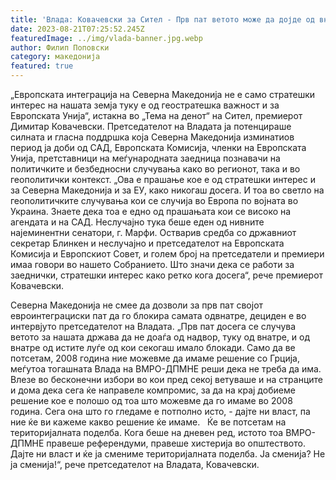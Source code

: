 ```yaml
---
title: 'Влада: Ковачевски за Сител - Прв пат ветото може да дојде од внатре, од истите оние од кои секогаш имало блокади - 20 АВГУСТ 2023'
date: 2023-08-21T07:25:52.245Z
featuredImage: ../img/vlada-banner.jpg.webp
author: Филип Поповски
category: македонија
featured: true
---
```

„Европската интеграција на Северна Македонија не е само стратешки интерес на нашата земја туку е од геостратешка важност и за Европската Унија“, истакна во „Тема на денот“ на Сител, премиерот Димитар Ковачевски. Претседателот на Владата ја потенцираше силната и гласна поддршка која Северна Македонија изминатиов период ја доби од САД, Европската Комисија, членки на Европската Унија, претставници на меѓународната заедница познавачи на политичките и безбедносни случувања како во регионот, така и во геополитички контекст.
„Ова е прашање кое е од стратешки интерес и за Северна Македонија и за ЕУ, како никогаш досега. И тоа во светло на геополитичките случувања кои се случија во Европа по војната во Украина. Знаете дека тоа е едно од прашањата кои се високо на агендата и на САД. Неслучајно тука беше еден од нивните најеминентни сенатори, г. Марфи. Остварив средба со државниот секретар Блинкен и неслучајно и претседателот на Европската Комисија и Европскиот Совет, и голем број на претседатели и премиери имаа говори во нашето Собранието. Што значи дека се работи за заеднички, стратешки интерес како ретко кога досега“, рече премиерот Ковачевски.

Северна Македонија не смее да дозволи за прв пат својот евроинтеграциски пат да го блокира самата одвнатре, дециден е во интервјуто претседателот на Владата.
„Прв пат досега се случува ветото за нашата држава да не доаѓа од надвор, туку од внатре, и од внатре од истите луѓе од кои секогаш имало блокади. Само да ве потсетам, 2008 година ние можевме да имаме решение со Грција, меѓутоа тогашната Влада на ВМРО-ДПМНЕ реши дека не треба да има. Влезе во бесконечни избори во кои пред секој ветуваше и на странците и дома дека сега ќе направеле компромис, за да на крај добиеме решение кое е полошо од тоа што можевме да го имаме во 2008 година. Сега она што го гледаме е потполно исто, - дајте ни власт, па ние ќе ви кажеме какво решение ќе имаме.  
Ќе ве потсетам на територијалната поделба. Кога беше на дневен ред, истото тоа ВМРО-ДПМНЕ правеше референдуми, правеше хистерија во општеството. Дајте ни власт и ќе ја смениме територијалната поделба. Ја сменија? Не ја сменија!“, рече претседателот на Владата, Ковачевски.
